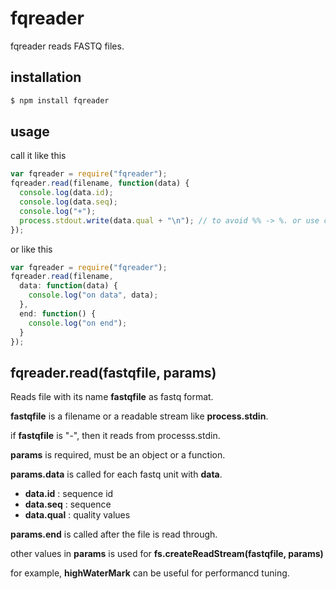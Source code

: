 fqreader
==========
fqreader reads FASTQ files.

installation
----------------
```bash
$ npm install fqreader
```

usage
-------------
call it like this
```js
var fqreader = require("fqreader");
fqreader.read(filename, function(data) {
  console.log(data.id);
  console.log(data.seq);
  console.log("+");
  process.stdout.write(data.qual + "\n"); // to avoid %% -> %. or use consolog (https://github.com/shinout/consolog)
});
```

or like this
```js
var fqreader = require("fqreader");
fqreader.read(filename, 
  data: function(data) {
    console.log("on data", data);
  },
  end: function() {
    console.log("on end");
  }
});
```

fqreader.read(fastqfile, params)
-------------
Reads file with its name **fastqfile** as fastq format.

**fastqfile** is a filename or a readable stream like **process.stdin**.

if **fastqfile** is "-", then it reads from processs.stdin.


**params** is required, must be an object or a function.

**params.data** is called for each fastq unit with **data**.


- **data.id** : sequence id
- **data.seq** : sequence
- **data.qual** : quality values


**params.end** is called after the file is read through.


other values in **params** is used for **fs.createReadStream(fastqfile, params)**

for example, **highWaterMark** can be useful for performancd tuning.
